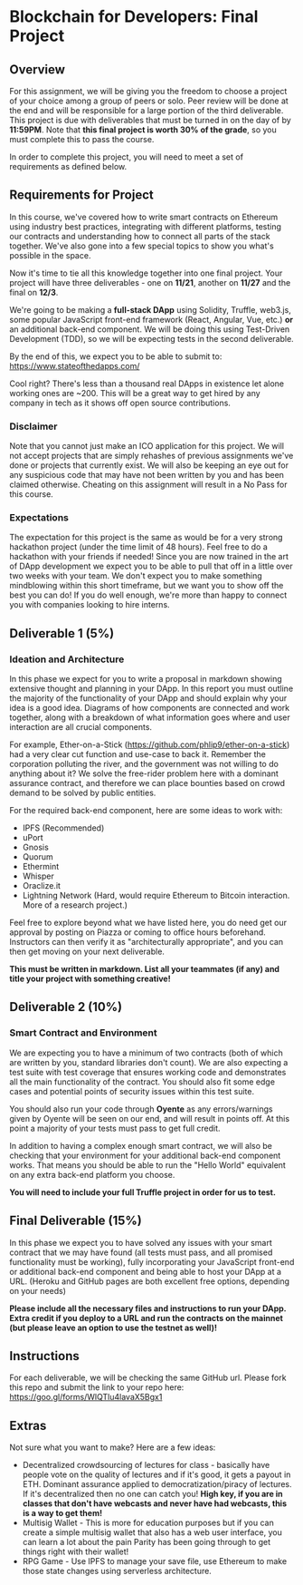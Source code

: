 # Blockchain for Developers: Final Project

## Overview

For this assignment, we will be giving you the freedom to choose a project of your choice among a group of peers or solo. Peer review will be done at the end and will be responsible for a large portion of the third deliverable. This project is due with deliverables that must be turned in on the day of by **11:59PM**. Note that **this final project is worth 30% of the grade**, so you must complete this to pass the course.

In order to complete this project, you will need to meet a set of requirements as defined below.

## Requirements for Project

In this course, we've covered how to write smart contracts on Ethereum using industry best practices, integrating with different platforms, testing our contracts and understanding how to connect all parts of the stack together. We've also gone into a few special topics to show you what's possible in the space.

Now it's time to tie all this knowledge together into one final project. Your project will have three deliverables - one on **11/21**, another on **11/27** and the final on **12/3**.

We're going to be making a **full-stack DApp** using Solidity, Truffle, web3.js, some popular JavaScript front-end framework (React, Angular, Vue, etc.) **or** an additional back-end component. We will be doing this using Test-Driven Development (TDD), so we will be expecting tests in the second deliverable.

By the end of this, we expect you to be able to submit to: https://www.stateofthedapps.com/

Cool right? There's less than a thousand real DApps in existence let alone working ones are ~200. This will be a great way to get hired by any company in tech as it shows off open source contributions.

### Disclaimer

Note that you cannot just make an ICO application for this project. We will not accept projects that are simply rehashes of previous assignments we've done or projects that currently exist. We will also be keeping an eye out for any suspicious code that may have not been written by you and has been claimed otherwise. Cheating on this assignment will result in a No Pass for this course.

### Expectations

The expectation for this project is the same as would be for a very strong hackathon project (under the time limit of 48 hours). Feel free to do a hackathon with your friends if needed! Since you are now trained in the art of DApp development we expect you to be able to pull that off in a little over two weeks with your team. We don't expect you to make something mindblowing within this short timeframe, but we want you to show off the best you can do! If you do well enough, we're more than happy to connect you with companies looking to hire interns.

## Deliverable 1 (5%)

### Ideation and Architecture

In this phase we expect for you to write a proposal in markdown showing extensive thought and planning in your DApp. In this report you must outline the majority of the functionality of your DApp and should explain why your idea is a good idea. Diagrams of how components are connected and work together, along with a breakdown of what information goes where and user interaction are all crucial components.

For example, Ether-on-a-Stick (https://github.com/phlip9/ether-on-a-stick) had a very clear cut function and use-case to back it. Remember the corporation polluting the river, and the government was not willing to do anything about it? We solve the free-rider problem here with a dominant assurance contract, and therefore we can place bounties based on crowd demand to be solved by public entities.

For the required back-end component, here are some ideas to work with:
- IPFS (Recommended)
- uPort
- Gnosis
- Quorum
- Ethermint
- Whisper
- Oraclize.it
- Lightning Network (Hard, would require Ethereum to Bitcoin interaction. More of a research project.)

Feel free to explore beyond what we have listed here, you do need get our approval by posting on Piazza or coming to office hours beforehand. Instructors can then verify it as "architecturally appropriate", and you can then get moving on your next deliverable.

**This must be written in markdown. List all your teammates (if any) and title your project with something creative!**

## Deliverable 2 (10%)

### Smart Contract and Environment

We are expecting you to have a minimum of two contracts (both of which are written by you, standard libraries don't count). We are also expecting a test suite with test coverage that ensures working code and demonstrates all the main functionality of the contract. You should also fit some edge cases and potential points of security issues within this test suite.

You should also run your code through **Oyente** as any errors/warnings given by Oyente will be seen on our end, and will result in points off. At this point a majority of your tests must pass to get full credit.

In addition to having a complex enough smart contract, we will also be checking that your environment for your additional back-end component works. That means you should be able to run the "Hello World" equivalent on any extra back-end platform you choose.

**You will need to include your full Truffle project in order for us to test.**

## Final Deliverable (15%)

In this phase we expect you to have solved any issues with your smart contract that we may have found (all tests must pass, and all promised functionality must be working), fully incorporating your JavaScript front-end or additional back-end component and being able to host your DApp at a URL. (Heroku and GitHub pages are both excellent free options, depending on your needs)

**Please include all the necessary files and instructions to run your DApp. Extra credit if you deploy to a URL and run the contracts on the mainnet (but please leave an option to use the testnet as well)!**

## Instructions

For each deliverable, we will be checking the same GitHub url. Please fork this repo and submit the link to your repo here: https://goo.gl/forms/WlQTlu4lavaX5Bgx1

## Extras

Not sure what you want to make? Here are a few ideas:
 - Decentralized crowdsourcing of lectures for class - basically have people vote on the quality of lectures and if it's good, it gets a payout in ETH. Dominant assurance applied to democratization/piracy of lectures. If it's decentralized then no one can catch you! **High key, if you are in classes that don't have webcasts and never have had webcasts, this is a way to get them!**
 - Multisig Wallet - This is more for education purposes but if you can create a simple multisig wallet that also has a web user interface, you can learn a lot about the pain Parity has been going through to get things right with their wallet!
 - RPG Game - Use IPFS to manage your save file, use Ethereum to make those state changes using serverless architecture.
